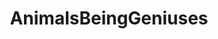 ---
title: AnimalsBeingGeniuses
crosslinks:
- livven
- gifs
- slygifs
- theocho
- AskReddit
- funny
- WTF
- likeus
- aww
- NatureIsFuckingLit
---